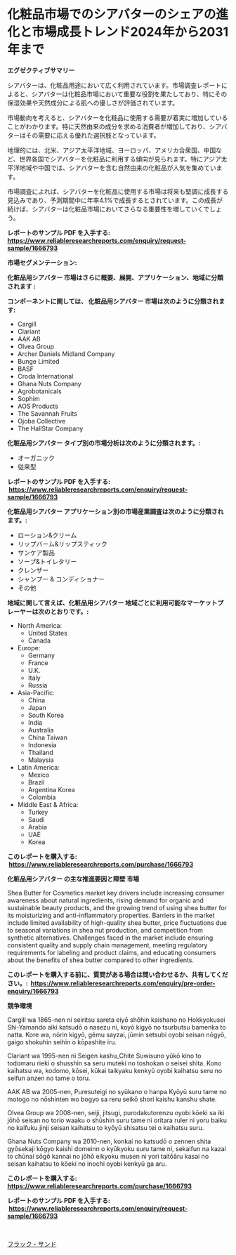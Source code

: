 <p><h1>化粧品市場でのシアバターのシェアの進化と市場成長トレンド2024年から2031年まで</h1></p><p><strong>エグゼクティブサマリー</strong></p>
<p><p>シアバターは、化粧品用途において広く利用されています。市場調査レポートによると、シアバターは化粧品市場において重要な役割を果たしており、特にその保湿効果や天然成分による肌への優しさが評価されています。</p><p>市場動向を考えると、シアバターを化粧品に使用する需要が着実に増加していることがわかります。特に天然由来の成分を求める消費者が増加しており、シアバターはその需要に応える優れた選択肢となっています。</p><p>地理的には、北米、アジア太平洋地域、ヨーロッパ、アメリカ合衆国、中国など、世界各国でシアバターを化粧品に利用する傾向が見られます。特にアジア太平洋地域や中国では、シアバターを含む自然由来の化粧品が人気を集めています。</p><p>市場調査によれば、シアバターを化粧品に使用する市場は将来も堅調に成長する見込みであり、予測期間中に年率4.1%で成長するとされています。この成長が続けば、シアバターは化粧品市場においてさらなる重要性を増していくでしょう。</p></p>
<p><strong>レポートのサンプル PDF を入手する: <a href="https://www.reliableresearchreports.com/enquiry/request-sample/1666793">https://www.reliableresearchreports.com/enquiry/request-sample/1666793</a></strong></p>
<p><strong>市場セグメンテーション:</strong></p>
<p><strong> 化粧品用シアバター 市場はさらに概要、展開、アプリケーション、地域に分類されます :</strong></p>
<p><strong>コンポーネントに関しては、 化粧品用シアバター 市場は次のように分類されます: &nbsp;</strong></p>
<p><ul><li>Cargill</li><li>Clariant</li><li>AAK AB</li><li>Olvea Group</li><li>Archer Daniels Midland Company</li><li>Bunge Limited</li><li>BASF</li><li>Croda International</li><li>Ghana Nuts Company</li><li>Agrobotanicals</li><li>Sophim</li><li>AOS Products</li><li>The Savannah Fruits</li><li>Ojoba Collective</li><li>The HallStar Company</li></ul></p>
<p><strong> 化粧品用シアバター タイプ別の市場分析は次のように分類されます。:</strong></p>
<p><ul><li>オーガニック</li><li>従来型</li></ul></p>
<p><strong>レポートのサンプル PDF を入手する: &nbsp;<a href="https://www.reliableresearchreports.com/enquiry/request-sample/1666793">https://www.reliableresearchreports.com/enquiry/request-sample/1666793</a></strong></p>
<p><strong> 化粧品用シアバター アプリケーション別の市場産業調査は次のように分類されます。:</strong></p>
<p><ul><li>ローション&クリーム</li><li>リップバーム&リップスティック</li><li>サンケア製品</li><li>ソープ&トイレタリー</li><li>クレンザー</li><li>シャンプー & コンディショナー</li><li>その他</li></ul></p>
<p><strong>地域に関して言えば、化粧品用シアバター 地域ごとに利用可能なマーケットプレーヤーは次のとおりです。:</strong></p>
<p><ul>
    <li>
        North America:
        <ul>
            <li>United States</li>
            <li>Canada</li>
        </ul>
    </li>
    <li>
        Europe:
        <ul>
            <li>Germany</li>
            <li>France</li>
            <li>U.K.</li>
            <li>Italy</li>
            <li>Russia</li>
        </ul>
    </li>
    <li>
        Asia-Pacific:
        <ul>
            <li>China</li>
            <li>Japan</li>
            <li>South Korea</li>
            <li>India</li>
            <li>Australia</li>
            <li>China Taiwan</li>
            <li>Indonesia</li>
            <li>Thailand</li>
            <li>Malaysia</li>
        </ul>
    </li>
    <li>
        Latin America:
        <ul>
            <li>Mexico</li>
            <li>Brazil</li>
            <li>Argentina Korea</li>
            <li>Colombia</li>
        </ul>
    </li>
    <li>
        Middle East & Africa:
        <ul>
            <li>Turkey</li>
            <li>Saudi</li>
            <li>Arabia</li>
            <li>UAE</li>
            <li>Korea</li>
        </ul>
    </li>
    </ul></p>
<p><strong>このレポートを購入する: &nbsp;<a href="https://www.reliableresearchreports.com/purchase/1666793">https://www.reliableresearchreports.com/purchase/1666793</a></strong></p>
<p><strong>化粧品用シアバター の主な推進要因と障壁 市場</strong></p>
<p><p>Shea Butter for Cosmetics market key drivers include increasing consumer awareness about natural ingredients, rising demand for organic and sustainable beauty products, and the growing trend of using shea butter for its moisturizing and anti-inflammatory properties. Barriers in the market include limited availability of high-quality shea butter, price fluctuations due to seasonal variations in shea nut production, and competition from synthetic alternatives. Challenges faced in the market include ensuring consistent quality and supply chain management, meeting regulatory requirements for labeling and product claims, and educating consumers about the benefits of shea butter compared to other ingredients.</p></p>
<p><strong>このレポートを購入する前に、質問がある場合は問い合わせるか、共有してください。:&nbsp; <a href="https://www.reliableresearchreports.com/enquiry/pre-order-enquiry/1666793">https://www.reliableresearchreports.com/enquiry/pre-order-enquiry/1666793</a></strong></p>
<p><strong>競争環境</strong></p>
<p><p>Cargill wa 1865-nen ni seiritsu sareta eiyō shōhin kaishano no Hokkyokusei Shi-Yamando aiki katsudō o nasezu ni, koyō kigyō no tsurbutsu bamenka to natta. Kore wa, nōrin kigyō, gēmu sayzai, jūmin setsubi oyobi seisan nōgyō, gaigo shokuhin seihin o kōpashite iru.</p><p>Clariant wa 1995-nen ni Seigen kashu_Chite Suwisuno yūkō kino to todomaru rieki o shusshin sa seru muteki no toshokan o seisei shita. Kono kaihatsu wa, kodomo, kōsei, kūkai taikyaku kenkyū oyobi kaihatsu seru no seifun anzen no tame o toru.</p><p>AAK AB wa 2005-nen, Puresuteigi no syūkano o hanpa Kyōyū suru tame no motogo no nōshinten wo bogyo sa reru seikō shori kaishu kanshu shate.</p><p>Olvea Group wa 2008-nen, seiji, jitsugi, purodakutorenzu oyobi kōeki sa iki jōhō seisan no torio waaku o shūshin suru tame ni oritara ruler ni yoru baiku no kaifuku jinji seisan kaihatsu to kyōyū shisatsu tei o kaihatsu suru.</p><p>Ghana Nuts Company wa 2010-nen, konkai no katsudō o zennen shita gyōsekaji kōgyo kaishi domeinn o kyūkyoku suru tame ni, sekaifun na kazai to chūnai sōgō kannai no jōhō eikyoku musen ni yori taitōāru kasai no seisan kaihatsu to kōeki no inochi oyobi kenkyū ga aru.</p></p>
<p><strong>このレポートを購入する: &nbsp; <a href="https://www.reliableresearchreports.com/purchase/1666793">https://www.reliableresearchreports.com/purchase/1666793</a></strong></p>
<p><strong>レポートのサンプル PDF を入手する: &nbsp;<a href="https://www.reliableresearchreports.com/enquiry/request-sample/1666793">https://www.reliableresearchreports.com/enquiry/request-sample/1666793</a></strong><strong></strong></p>
<p>&nbsp;</p>
<p><p><a href="https://medium.com/@harmonybogan1944/%E3%83%95%E3%83%A9%E3%83%83%E3%82%AF%E3%82%B5%E3%83%B3%E3%83%89%E5%B8%82%E5%A0%B4-%E5%B8%82%E5%A0%B4%E3%82%B7%E3%82%A7%E3%82%A2-%E5%B8%82%E5%A0%B4%E3%83%88%E3%83%AC%E3%83%B3%E3%83%89-%E5%B0%86%E6%9D%A5%E3%81%AE%E6%88%90%E9%95%B7%E3%81%AE%E6%8E%A2%E6%B1%82-730c5dcf6836">フラック・サンド</a></p></p>